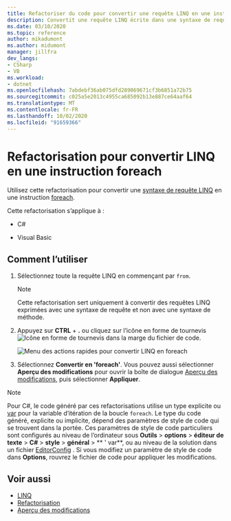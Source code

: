 ```yaml
---
title: Refactoriser du code pour convertir une requête LINQ en une instruction foreach
description: Convertit une requête LINQ écrite dans une syntaxe de requête en une instruction foreach.
ms.date: 03/10/2020
ms.topic: reference
author: mikadumont
ms.author: midumont
manager: jillfra
dev_langs:
- CSharp
- VB
ms.workload:
- dotnet
ms.openlocfilehash: 7abdebf36ab075dfd289069671cf3b6851a72b75
ms.sourcegitcommit: c025a5e2013c4955ca685092b13e887ce64aaf64
ms.translationtype: MT
ms.contentlocale: fr-FR
ms.lasthandoff: 10/02/2020
ms.locfileid: "91659366"
---
```

# <a name="refactoring-to-convert-linq-to-a-foreach-statement"></a>Refactorisation pour convertir LINQ en une instruction foreach

Utilisez cette refactorisation pour convertir une [syntaxe de requête LINQ](/dotnet/csharp/programming-guide/concepts/linq/query-syntax-and-method-syntax-in-linq) en une instruction [foreach](/dotnet/csharp/language-reference/keywords/foreach-in).

Cette refactorisation s’applique à :

- C#

- Visual Basic

## <a name="how-to-use-it"></a>Comment l’utiliser

1. Sélectionnez toute la requête LINQ en commençant par `from`.

   > [!NOTE]
   > Cette refactorisation sert uniquement à convertir des requêtes LINQ exprimées avec une syntaxe de requête et non avec une syntaxe de méthode.

1. Appuyez sur **CTRL** + **.** ou cliquez sur l’icône en forme de tournevis ![Icône en forme de tournevis](../media/screwdriver-icon.png) dans la marge du fichier de code.

   ![Menu des actions rapides pour convertir LINQ en foreach](media/convert-linq-to-foreach.png)

1. Sélectionnez **Convertir en 'foreach'**. Vous pouvez aussi sélectionner **Aperçu des modifications** pour ouvrir la boîte de dialogue [Aperçu des modifications](../../ide/preview-changes.md), puis sélectionner **Appliquer**.

> [!NOTE]
> Pour C#, le code généré par ces refactorisations utilise un type explicite ou [var](/dotnet/csharp/language-reference/keywords/var) pour la variable d’itération de la boucle `foreach`. Le type du code généré, explicite ou implicite, dépend des paramètres de style de code qui se trouvent dans la portée. Ces paramètres de style de code particuliers sont configurés au niveau de l’ordinateur sous **Outils**  >  **options**  >  **éditeur de texte**  >  **C#**  >  **style**  >  **général**  >  ** \' var**, ou au niveau de la solution dans un fichier [EditorConfig](/dotnet/fundamentals/code-analysis/style-rules/language-rules#implicit-and-explicit-types) . Si vous modifiez un paramètre de style de code dans **Options**, rouvrez le fichier de code pour appliquer les modifications.

## <a name="see-also"></a>Voir aussi

- [LINQ](/dotnet/standard/using-linq)
- [Refactorisation](../refactoring-in-visual-studio.md)
- [Aperçu des modifications](../../ide/preview-changes.md)
